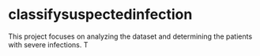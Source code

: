 # classifysuspectedinfection



This project focuses on analyzing the dataset and  determining the patients with severe infections.
T
